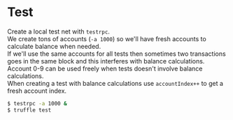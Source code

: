 # Test

Create a local test net with `testrpc`.  
We create tons of accounts (`-a 1000`) so we'll have fresh accounts to calculate balance when needed.  
If we'll use the same accounts for all tests then sometimes two transactions goes in the same block and this interferes with balance calculations.  
Account 0-9 can be used freely when tests doesn't involve balance calculations.  
When creating a test with balance calculations use `accountIndex++` to get a fresh account index.  

```bash
$ testrpc -a 1000 &
$ truffle test
```